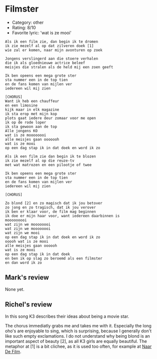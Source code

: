 # Filmster

 * Category: other
 * Rating: 8/10
 * Favorite lyric: 'wat is ze mooi'

```
Als ik een film zie, dan begin ik te dromen
ik zie mezelf al op dat zilveren doek [1]
wie zal er komen, naar mijn avonturen op zoek

Jongens verslingerd aan die stoere verhalen
die ik als gloednieuwe actrice beleef
meisjes die stralen als de held mij een zoen geeft

Ik ben opeens een mega grote ster
sta nummer een in de top tien
en de fans komen van mijlen ver
iedereen wil mij zien

[CHORUS]
Want ik heb een chauffeur
en een limosine
kijk maar in elk magazine
ik sta erop met mijn kop
plots gaat iedere deur zomaar voor me open
ik op de rode loper
ik sta gewoon aan de top
Alle jongens KO
wat is ze moooooooi
alle meisjes gaan ooooooh
wat is ze mooi
op een dag stap ik in dat doek en word ik zo

Als ik een film zie dan begin ik te blozen
ik zie mezelf al op die reuze-tv
met wat matrozen en een pilootje of twee

Ik ben opeens een mega grote ster
sta nummer een in de top tien
en de fans komen van mijlen ver
iedereen wil mij zien

[CHORUS]

Zo blond [2] en zo magisch dat ik jou betover
zo jong en zo tragisch, dat ik jou verover
ik ben er klaar voor, de film mag beginnen
ik doe er mijn haar voor, want iedereen daarbinnen is
mooooooooi
wat zijn we moooooooi
wat zijn we moooooooi
wat zijn we mooi
op een dag stap ik in dat doek en word ik zo
ooooh wat is ze mooi
alle meisjes gaan oooooh
wat is ze mooi
op een dag stap ik in dat doek 
en ben ik op slag zo beroemd als een filmster 
en dan word ik zo
```

## Mark's review

None yet.

## Richel's review

In this song K3 describes their ideas about being a movie star.

The chorus immediatly grabs me and takes me with it. Especially the long oho's are enjoyable to sing, 
which is surprising, because I generally don't like such empty exclamations. I do not understand
why being blond is an important aspect of beauty [2], as all K3 girls are equally beautiful. 
The metaphor at [1] is a bit clichee, as it is used too often, for example at [Naar De Film](K3NaarDeFilm.md).
